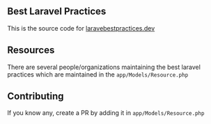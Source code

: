 ## Best Laravel Practices
This is the source code for [laravebestpractices.dev](https://laravebestpractices.dev)

## Resources
There are several people/organizations maintaining the best laravel practices which are maintained in the `app/Models/Resource.php`

## Contributing
If you know any, create a PR by adding it in `app/Models/Resource.php`
